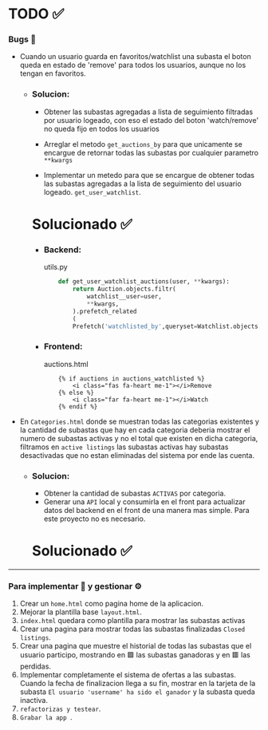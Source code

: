 # TODO ✅

### Bugs 🚩

* Cuando un usuario guarda en favoritos/watchlist una subasta el boton queda en estado de 'remove' para todos los usuarios, aunque no los tengan en favoritos.
    *   ### Solucion:
        * Obtener las subastas agregadas a lista de seguimiento filtradas por usuario logeado, con eso el estado del boton 'watch/remove' no queda fijo en todos los usuarios
        * Arreglar el metodo `get_auctions_by` para que unicamente se encargue de retornar todas las subastas por cualquier parametro `**kwargs` 

        * Implementar un metedo para que se encargue de obtener todas las subastas  agregadas a la lista de seguimiento del usuario logeado.
        `get_user_watchlist`.

        # Solucionado ✅
          *  ### Backend:
                utils.py
                ```python
                    def get_user_watchlist_auctions(user, **kwargs):
                        return Auction.objects.filtr(
                            watchlist__user=user,
                            **kwargs,
                        ).prefetch_related
                        (
                        Prefetch('watchlisted_by',queryset=Watchlist.objects.filter(user=user),to_attr='user_watchlist'))
                ```
          *  ### Frontend:
                auctions.html
                ```Django
                    {% if auctions in auctions_watchlisted %}
                        <i class="fas fa-heart me-1"></i>Remove
                    {% else %}
                        <i class="far fa-heart me-1"></i>Watch
                    {% endif %}
                ```
                
* En `Categories.html`  donde se muestran todas las categorias existentes y la cantidad de subastas que hay en cada categoria deberia mostrar el numero de subastas activas y no el  total  que existen en dicha categoria, filtramos en `active listings` las subastas activas hay subastas desactivadas que no estan eliminadas del sistema por ende las cuenta. 
    * ### Solucion:
        * Obtener la cantidad de subastas `ACTIVAS` por categoria.
        * Generar una `API` local y consumirla en el front para actualizar datos del backend en el front de una manera mas simple. Para este proyecto no es necesario.

        # Solucionado ✅
            
---

### Para implementar 🔧 y gestionar ⚙️

1.  Crear un `home.html` como pagina home de la aplicacion.
2.  Mejorar la plantilla base `layout.html`.
3. `index.html` quedara como plantilla para mostrar las subastas activas
4.  Crear una pagina para mostrar todas las subastas finalizadas `Closed listings`.
5.  Crear una pagina que muestre el historial de todas las subastas que el usuario participo, mostrando en 🟩 las subastas ganadoras y en 🟥 las perdidas.
6. Implementar completamente el sistema de ofertas a las subastas. Cuando la fecha de finalizacion llega a su fin, mostrar en la tarjeta de la subasta  `El usuario 'username' ha sido el ganador` y la subasta queda inactiva.
7. `refactorizas y testear`.
8. `Grabar la app `.